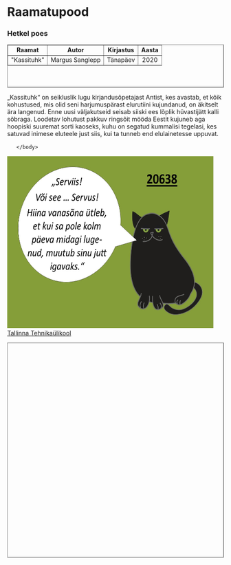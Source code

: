 <!DOCTYPE html>
   <html lang="et">
       <head>
           <meta charset="utf-8">
           <title>"Harjutus"</title>
       </head>
<h1><b>Raamatupood</b></h1>
<h3><b>Hetkel poes</b></h3>
       <body>
           <table border="1"
 width="100%"
 height="100px">
 <tr>
 <td align="center"><b>Raamat</b></td>
 <td align="center"><b>Autor</b></td>
 <td align="center"><b>Kirjastus</b></td>
 <td align="center"><b>Aasta</b></td>
 </tr>
<tr>
 <td align="center">"Kassituhk"</td>
 <td align="center">Margus Sanglepp</td>
 <td align="center">Tänapäev</td>
 <td align="center">2020</td>
 </tr>
</table>

<table border="1"
 width="100%"
 height="500px">

<p>„Kassituhk“ on seikluslik lugu kirjandusõpetajast Antist, kes avastab, et kõik kohustused, mis olid seni harjumuspärast elurutiini kujundanud, on äkitselt ära langenud. Enne uusi väljakutseid seisab siiski ees lõplik hüvastijätt kalli sõbraga. Loodetav lohutust pakkuv ringsõit mööda Eestit kujuneb aga hoopiski suuremat sorti kaoseks, kuhu on segatud kummalisi tegelasi, kes satuvad inimese eluteele just siis, kui ta tunneb end elulainetesse uppuvat.</p>

       </body>
<body>
<img src="kassituhk.jpg" alt="Hakake lugema!" width="480" height="400">
</body>
<body>
<a href="https://www.taltech.ee">Tallinna Tehnikaülikool</a>
</body>
   </html>
